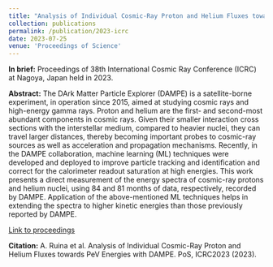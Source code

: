 ```yaml
---
title: "Analysis of Individual Cosmic-Ray Proton and Helium Fluxes towards PeV Energies with DAMPE"
collection: publications
permalink: /publication/2023-icrc
date: 2023-07-25
venue: 'Proceedings of Science'
---
```


**In brief:** Proceedings of 38th International Cosmic Ray Conference (ICRC) at Nagoya, Japan held in 2023.

**Abstract:** The DArk Matter Particle Explorer (DAMPE) is a satellite-borne experiment, in operation since 2015, aimed at studying cosmic rays and high-energy gamma rays. Proton and helium are the first- and second-most abundant components in cosmic rays. Given their smaller interaction cross sections with the interstellar medium, compared to heavier nuclei, they can travel larger distances, thereby becoming important probes to cosmic-ray sources as well as acceleration and propagation mechanisms. Recently, in the DAMPE collaboration, machine learning (ML) techniques were developed and deployed to improve particle tracking and identification and correct for the calorimeter readout saturation at high energies. This work presents a direct measurement of the energy spectra of cosmic-ray protons and helium nuclei, using 84 and 81 months of data, respectively, recorded by DAMPE. Application of the above-mentioned ML techniques helps in extending the spectra to higher kinetic energies than those previously reported by DAMPE.

[Link to proceedings](https://pos.sissa.it/444/170)

**Citation:** A. Ruina et al. Analysis of Individual Cosmic-Ray Proton and Helium Fluxes towards PeV Energies with DAMPE. PoS, ICRC2023 (2023).